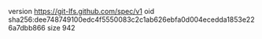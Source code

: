 version https://git-lfs.github.com/spec/v1
oid sha256:dee748749100edc4f5550083c2c1ab626ebfa0d004ecedda1853e226a7dbb866
size 942

